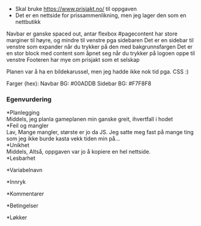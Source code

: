 * Skal bruke https://www.prisjakt.no/ til oppgaven
* Det er en nettside for prissammenlikning, men jeg lager den som en nettbutikk


Navbar er ganske spaced out, antar flexbox
#pagecontent har store marginer til høyre, og mindre til venstre pga sidebaren
Det er en sidebar til venstre som expander når du trykker på den med bakgrunnsfargen 
Det er en stor block med content som åpnet seg når du trykker på logoen oppe til venstre
Footeren har mye om prisjakt som et selskap


Planen var å ha en bildekarussel, men jeg hadde ikke nok tid pga. CSS :)

Farger (hex):
Navbar BG: #00ADDB
Sidebar BG: #F7F8F8



### Egenvurdering

*Planlegging  
    Middels, jeg planla gameplanen min ganske greit, ihvertfall i hodet  
*Feil og mangler  
    Lav, Mange mangler, største er jo da JS. Jeg satte meg fast på mange ting som jeg ikke burde kasta vekk tiden min på...  
*Unikhet  
    Middels, Altså, oppgaven var jo å kopiere en hel nettside.  
*Lesbarhet  

*Variabelnavn  

*Innryk  

*Kommentarer  

*Betingelser  

*Løkker  
